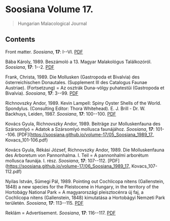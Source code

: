 # Soosiana Volume 17.

> Hungarian Malacological Journal

## Contents



Front matter. _Soosiana_, **17**: I--VI. [PDF](https://soosiana.github.io/volume-17/01_Soosiana_1989_17_I-VI.pdf)


Bába Károly, 1989. Beszámoló a 13. Magyar Malakológus Találkozóról. _Soosiana_, **17**: 1--2. [PDF](https://soosiana.github.io/volume-17/02_Soosiana_1989_17_Baba_1-2.pdf)


Frank, Christa, 1989. Die Mollusken (Gastropoda et Bivalvia) des österreichischen Donautales. (Supplement III des Catalogus Faunae Austriae). (Fortsetzung) = Az osztrák Duna-völgy puhatestűi (Gastropoda et Bivalvia). _Soosiana_, **17**: 3--99. [PDF](https://soosiana.github.io/volume-17/03_Soosiana_1989_17_Frank_3-99.pdf)


Richnovszky Andor, 1989. Kevin Lampell: Spiny Oyster Shells of the World. Spondylus. (Consulting Editor: Thora Whitehead). E. J. Brill - Dr. W. Backhuys, Leiden, 1987. _Soosiana_, **17**: 100--100. [PDF](https://soosiana.github.io/volume-17/04_Soosiana_1989_17_Richonvszky_100.pdf)


Kovács Gyula, Richnovszky Andor, 1989. Beiträge zur Molluskenfauna des Szársomlyó = Adatok a Szársomlyó mollusca faunájához. _Soosiana_, **17**: 101--106. [PDF](https://soosiana.github.io/volume-17/05_Soosiana_1989_17_ Kovacs_101-106.pdf)


Kovács Gyula, Rékási József, Richnovszky Andor, 1989. Die Molluskenfauna des Arboretum von Pannonhalma. I. Teil = A pannonhalmi arborétum mollusca faunája. I. rész. _Soosiana_, **17**: 107--112. [PDF](https://soosiana.github.io/volume-17/06_Soosiana_1989_17_ Kovacs_107-112.pdf)


Nyilas István, Sümegi Pál, 1989. Pointing out Cochlicopa nitens (Gallenstein, 1848) a new species for the Pleistocene in Hungary, in the territory of the Hortobágy National Park = A magyarországi pleisztocénra új faj, a Cochlicopa nitens (Gallenstein, 1848) kimutatása a Hortobágyi Nemzeti Park területén. _Soosiana_, **17**: 113--115. [PDF](https://soosiana.github.io/volume-17/07_Soosiana_1989_17_Nyilas_113-115.pdf)


Reklám = Advertisement. _Soosiana_, **17**: 116--117. [PDF](https://soosiana.github.io/volume-17/08_Soosiana_1989_17_Reklam_116-117.pdf)




